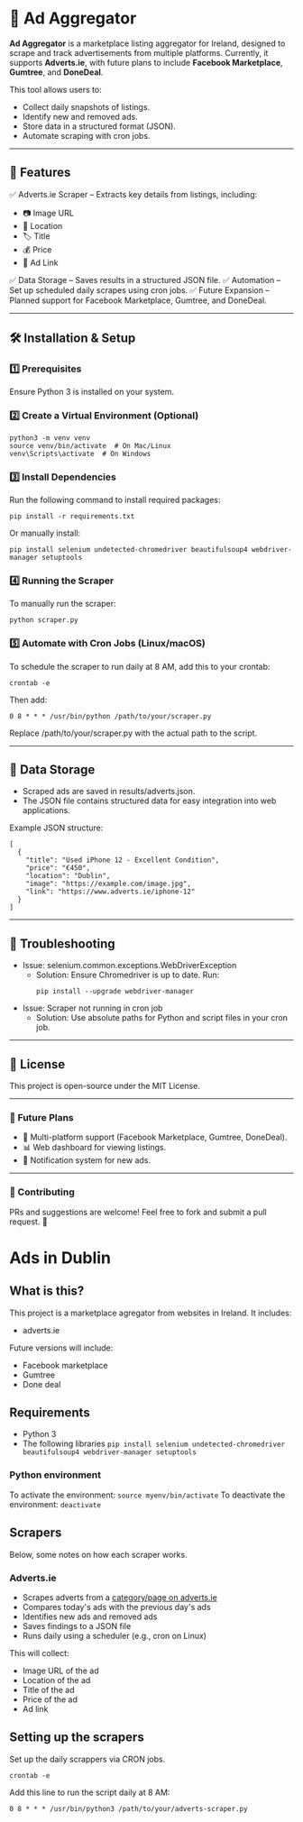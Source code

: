 # 🛒 Ad Aggregator

**Ad Aggregator** is a marketplace listing aggregator for Ireland, designed to scrape and track advertisements from multiple platforms. Currently, it supports **Adverts.ie**, with future plans to include **Facebook Marketplace**, **Gumtree**, and **DoneDeal**.

This tool allows users to:
- Collect daily snapshots of listings.
- Identify new and removed ads.
- Store data in a structured format (JSON).
- Automate scraping with cron jobs.

---

## 🚀 Features

✅ Adverts.ie Scraper – Extracts key details from listings, including:

- 📷 Image URL
- 📍 Location
- 🏷 Title
- 💰 Price
- 🔗 Ad Link

✅ Data Storage – Saves results in a structured JSON file.
✅ Automation – Set up scheduled daily scrapes using cron jobs.
✅ Future Expansion – Planned support for Facebook Marketplace, Gumtree, and DoneDeal.

---

## 🛠 Installation & Setup

### 1️⃣ Prerequisites
Ensure Python 3 is installed on your system.

### 2️⃣ Create a Virtual Environment (Optional)
```
python3 -m venv venv
source venv/bin/activate  # On Mac/Linux
venv\Scripts\activate  # On Windows
```

### 3️⃣ Install Dependencies

Run the following command to install required packages:
```
pip install -r requirements.txt
```
Or manually install:
```
pip install selenium undetected-chromedriver beautifulsoup4 webdriver-manager setuptools
```

### 4️⃣ Running the Scraper

To manually run the scraper:
```
python scraper.py
```

### 5️⃣ Automate with Cron Jobs (Linux/macOS)

To schedule the scraper to run daily at 8 AM, add this to your crontab:
```
crontab -e
```
Then add:
```
0 8 * * * /usr/bin/python /path/to/your/scraper.py
```
Replace /path/to/your/scraper.py with the actual path to the script.

---

## 📁 Data Storage

- Scraped ads are saved in results/adverts.json.
- The JSON file contains structured data for easy integration into web applications.

Example JSON structure:
```
[
  {
    "title": "Used iPhone 12 - Excellent Condition",
    "price": "€450",
    "location": "Dublin",
    "image": "https://example.com/image.jpg",
    "link": "https://www.adverts.ie/iphone-12"
  }
]
```

---

## 🔧 Troubleshooting

- Issue: selenium.common.exceptions.WebDriverException
    - Solution: Ensure Chromedriver is up to date. Run:
        ```
        pip install --upgrade webdriver-manager
        ```
- Issue: Scraper not running in cron job
    - Solution: Use absolute paths for Python and script files in your cron job.

---


## 📜 License

This project is open-source under the MIT License.

---

### 🌟 Future Plans

- 🔄 Multi-platform support (Facebook Marketplace, Gumtree, DoneDeal).
- 📊 Web dashboard for viewing listings.
- 🔔 Notification system for new ads.

---

### 🤝 Contributing

PRs and suggestions are welcome! Feel free to fork and submit a pull request. 🚀


























# Ads in Dublin

## What is this? 
This project is a marketplace agregator from websites in Ireland.
It includes: 
- adverts.ie

Future versions will include: 
- Facebook marketplace
- Gumtree
- Done deal

## Requirements
- Python 3
- The following libraries 
    `pip install selenium undetected-chromedriver beautifulsoup4 webdriver-manager setuptools`

### Python environment
To activate the environment: `source myenv/bin/activate`
To deactivate the environment: `deactivate`

## Scrapers
Below, some notes on how each scraper works.

### Adverts.ie
- Scrapes adverts from a [category/page on adverts.ie](https://www.adverts.ie/for-sale)
- Compares today's ads with the previous day's ads
- Identifies new ads and removed ads
- Saves findings to a JSON file
- Runs daily using a scheduler (e.g., cron on Linux)

This will collect:
- Image URL of the ad
- Location of the ad
- Title of the ad
- Price of the ad
- Ad link

## Setting up the scrapers
Set up the daily scrappers via CRON jobs.

```
crontab -e
```

Add this line to run the script daily at 8 AM:
```
0 8 * * * /usr/bin/python3 /path/to/your/adverts-scraper.py
```